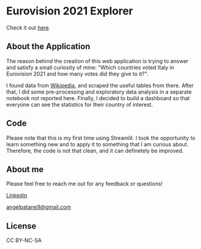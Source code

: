 # Eurovision 2021 Explorer
Check it out [here](https://share.streamlit.io/patan3/eurovision/Dashboard.py).

## About the Application
The reason behind the creation of this web application is trying to answer and satisfy a small curiosity of mine: "Which countries voted Italy in Eurovision 2021 and how many votes did they give to it?".

I found data from [Wikipedia](https://en.wikipedia.org/wiki/Eurovision_Song_Contest_2021), and scraped the useful tables from there. After that, I did some pre-processing and exploratory data analysis in a separate notebook not reported here. Finally, I decided to build a dashboard so that everyone can see the statistics for their country of interest.

## Code
Please note that this is my first time using Streamlit. I took the opportunity to learn something new and to apply it to something that I am curious about. Therefore, the code is not that clean, and it can definetely be improved. 

## About me
Please feel free to reach me out for any feedback or questions!

[Linkedin](https://www.linkedin.com/in/angelopatane/) 

angelpatane9@gmail.com

## License
CC BY-NC-SA
